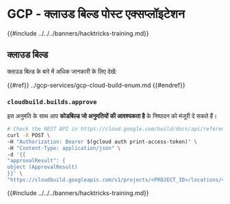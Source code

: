 # GCP - क्लाउड बिल्ड पोस्ट एक्सप्लॉइटेशन

{{#include ../../../banners/hacktricks-training.md}}

## क्लाउड बिल्ड

क्लाउड बिल्ड के बारे में अधिक जानकारी के लिए देखें:

{{#ref}}
../gcp-services/gcp-cloud-build-enum.md
{{#endref}}

### `cloudbuild.builds.approve`

इस अनुमति के साथ आप **कोडबिल्ड जो अनुमतियों की आवश्यकता है** के निष्पादन को मंजूरी दे सकते हैं।
```bash
# Check the REST API in https://cloud.google.com/build/docs/api/reference/rest/v1/projects.locations.builds/approve
curl -X POST \
-H "Authorization: Bearer $(gcloud auth print-access-token)" \
-H "Content-Type: application/json" \
-d '{{
"approvalResult": {
object (ApprovalResult)
}}' \
"https://cloudbuild.googleapis.com/v1/projects/<PROJECT_ID>/locations/<LOCATION>/builds/<BUILD_ID>:approve"
```
{{#include ../../../banners/hacktricks-training.md}}
